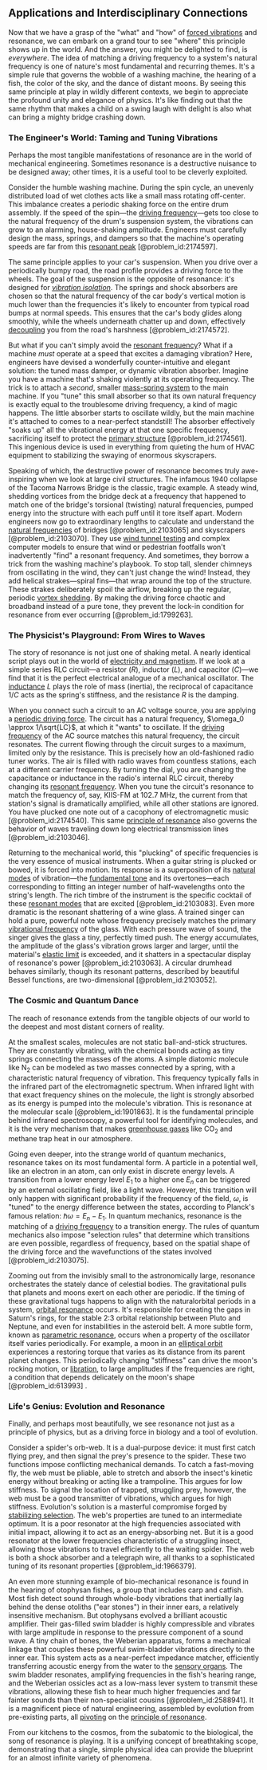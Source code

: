 ## Applications and Interdisciplinary Connections

Now that we have a grasp of the "what" and "how" of [forced vibrations](@article_id:166525) and resonance, we can embark on a grand tour to see "where" this principle shows up in the world. And the answer, you might be delighted to find, is *everywhere*. The idea of matching a driving frequency to a system's natural frequency is one of nature's most fundamental and recurring themes. It's a simple rule that governs the wobble of a washing machine, the hearing of a fish, the color of the sky, and the dance of distant moons. By seeing this same principle at play in wildly different contexts, we begin to appreciate the profound unity and elegance of physics. It's like finding out that the same rhythm that makes a child on a swing laugh with delight is also what can bring a mighty bridge crashing down.

### The Engineer's World: Taming and Tuning Vibrations

Perhaps the most tangible manifestations of resonance are in the world of mechanical engineering. Sometimes resonance is a destructive nuisance to be designed away; other times, it is a useful tool to be cleverly exploited.

Consider the humble washing machine. During the spin cycle, an unevenly distributed load of wet clothes acts like a small mass rotating off-center. This imbalance creates a periodic shaking force on the entire drum assembly. If the speed of the spin—the [driving frequency](@article_id:181105)—gets too close to the natural frequency of the drum's suspension system, the vibrations can grow to an alarming, house-shaking amplitude. Engineers must carefully design the mass, springs, and dampers so that the machine's operating speeds are far from this [resonant peak](@article_id:270787) [@problem_id:2174597].

The same principle applies to your car's suspension. When you drive over a periodically bumpy road, the road profile provides a driving force to the wheels. The goal of the suspension is the opposite of resonance: it's designed for *[vibration isolation](@article_id:275473)*. The springs and shock absorbers are chosen so that the natural frequency of the car body's vertical motion is much lower than the frequencies it's likely to encounter from typical road bumps at normal speeds. This ensures that the car's body glides along smoothly, while the wheels underneath chatter up and down, effectively [decoupling](@article_id:160396) you from the road's harshness [@problem_id:2174572].

But what if you can't simply avoid the [resonant frequency](@article_id:265248)? What if a machine *must* operate at a speed that excites a damaging vibration? Here, engineers have devised a wonderfully counter-intuitive and elegant solution: the tuned mass damper, or dynamic vibration absorber. Imagine you have a machine that's shaking violently at its operating frequency. The trick is to attach a *second*, smaller [mass-spring system](@article_id:267002) to the main machine. If you "tune" this small absorber so that its own natural frequency is exactly equal to the troublesome driving frequency, a kind of magic happens. The little absorber starts to oscillate wildly, but the main machine it's attached to comes to a near-perfect standstill! The absorber effectively "soaks up" all the vibrational energy at that one specific frequency, sacrificing itself to protect the [primary structure](@article_id:144382) [@problem_id:2174561]. This ingenious device is used in everything from quieting the hum of HVAC equipment to stabilizing the swaying of enormous skyscrapers.

Speaking of which, the destructive power of resonance becomes truly awe-inspiring when we look at large civil structures. The infamous 1940 collapse of the Tacoma Narrows Bridge is the classic, tragic example. A steady wind, shedding vortices from the bridge deck at a frequency that happened to match one of the bridge's torsional (twisting) natural frequencies, pumped energy into the structure with each puff until it tore itself apart. Modern engineers now go to extraordinary lengths to calculate and understand the [natural frequencies](@article_id:173978) of bridges [@problem_id:2103065] and skyscrapers [@problem_id:2103070]. They use [wind tunnel testing](@article_id:260905) and complex computer models to ensure that wind or pedestrian footfalls won't inadvertently "find" a resonant frequency. And sometimes, they borrow a trick from the washing machine's playbook. To stop tall, slender chimneys from oscillating in the wind, they can't just change the wind! Instead, they add helical strakes—spiral fins—that wrap around the top of the structure. These strakes deliberately spoil the airflow, breaking up the regular, periodic [vortex shedding](@article_id:138079). By making the driving force chaotic and broadband instead of a pure tone, they prevent the lock-in condition for resonance from ever occurring [@problem_id:1799263].

### The Physicist's Playground: From Wires to Waves

The story of resonance is not just one of shaking metal. A nearly identical script plays out in the world of [electricity and magnetism](@article_id:184104). If we look at a simple series RLC circuit—a resistor ($R$), inductor ($L$), and capacitor ($C$)—we find that it is the perfect electrical analogue of a mechanical oscillator. The [inductance](@article_id:275537) $L$ plays the role of mass (inertia), the reciprocal of capacitance $1/C$ acts as the spring's stiffness, and the resistance $R$ is the damping.

When you connect such a circuit to an AC voltage source, you are applying a [periodic driving force](@article_id:184112). The circuit has a natural frequency, $\omega_0 \approx 1/\sqrt{LC}$, at which it "wants" to oscillate. If the [driving frequency](@article_id:181105) of the AC source matches this natural frequency, the circuit resonates. The current flowing through the circuit surges to a maximum, limited only by the resistance. This is precisely how an old-fashioned radio tuner works. The air is filled with radio waves from countless stations, each at a different carrier frequency. By turning the dial, you are changing the capacitance or inductance in the radio's internal RLC circuit, thereby changing its [resonant frequency](@article_id:265248). When you tune the circuit's resonance to match the frequency of, say, KIIS-FM at 102.7 MHz, the current from that station's signal is dramatically amplified, while all other stations are ignored. You have plucked one note out of a cacophony of electromagnetic music [@problem_id:2174540]. This same [principle of resonance](@article_id:141413) also governs the behavior of waves traveling down long electrical transmission lines [@problem_id:2103046].

Returning to the mechanical world, this "plucking" of specific frequencies is the very essence of musical instruments. When a guitar string is plucked or bowed, it is forced into motion. Its response is a superposition of its [natural modes](@article_id:276512) of vibration—the [fundamental tone](@article_id:181668) and its overtones—each corresponding to fitting an integer number of half-wavelengths onto the string's length. The rich timbre of the instrument is the specific cocktail of these [resonant modes](@article_id:265767) that are excited [@problem_id:2103083]. Even more dramatic is the resonant shattering of a wine glass. A trained singer can hold a pure, powerful note whose frequency precisely matches the primary [vibrational frequency](@article_id:266060) of the glass. With each pressure wave of sound, the singer gives the glass a tiny, perfectly timed push. The energy accumulates, the amplitude of the glass's vibration grows larger and larger, until the material's [elastic limit](@article_id:185748) is exceeded, and it shatters in a spectacular display of resonance's power [@problem_id:2103063]. A circular drumhead behaves similarly, though its resonant patterns, described by beautiful Bessel functions, are two-dimensional [@problem_id:2103052].

### The Cosmic and Quantum Dance

The reach of resonance extends from the tangible objects of our world to the deepest and most distant corners of reality.

At the smallest scales, molecules are not static ball-and-stick structures. They are constantly vibrating, with the chemical bonds acting as tiny springs connecting the masses of the atoms. A simple diatomic molecule like N$_2$ can be modeled as two masses connected by a spring, with a characteristic natural frequency of vibration. This frequency typically falls in the infrared part of the electromagnetic spectrum. When infrared light with that exact frequency shines on the molecule, the light is strongly absorbed as its energy is pumped into the molecule's vibration. This is resonance at the molecular scale [@problem_id:1901863]. It is the fundamental principle behind infrared spectroscopy, a powerful tool for identifying molecules, and it is the very mechanism that makes [greenhouse gases](@article_id:200886) like CO$_2$ and methane trap heat in our atmosphere.

Going even deeper, into the strange world of quantum mechanics, resonance takes on its most fundamental form. A particle in a potential well, like an electron in an atom, can only exist in discrete energy levels. A transition from a lower energy level $E_1$ to a higher one $E_n$ can be triggered by an external oscillating field, like a light wave. However, this transition will only happen with significant probability if the frequency of the field, $\omega$, is "tuned" to the energy difference between the states, according to Planck's famous relation: $\hbar\omega = E_n - E_1$. In quantum mechanics, resonance is the matching of a [driving frequency](@article_id:181105) to a transition energy. The rules of quantum mechanics also impose "selection rules" that determine which transitions are even possible, regardless of frequency, based on the spatial shape of the driving force and the wavefunctions of the states involved [@problem_id:2103075].

Zooming out from the invisibly small to the astronomically large, resonance orchestrates the stately dance of celestial bodies. The gravitational pulls that planets and moons exert on each other are periodic. If the timing of these gravitational tugs happens to align with the naturalorbital periods in a system, [orbital resonance](@article_id:162936) occurs. It's responsible for creating the gaps in Saturn's rings, for the stable 2:3 orbital relationship between Pluto and Neptune, and even for instabilities in the asteroid belt. A more subtle form, known as [parametric resonance](@article_id:138882), occurs when a property of the oscillator itself varies periodically. For example, a moon in an [elliptical orbit](@article_id:174414) experiences a restoring torque that varies as its distance from its parent planet changes. This periodically changing "stiffness" can drive the moon's rocking motion, or [libration](@article_id:174102), to large amplitudes if the frequencies are right, a condition that depends delicately on the moon's shape [@problem_id:613993] .

### Life's Genius: Evolution and Resonance

Finally, and perhaps most beautifully, we see resonance not just as a principle of physics, but as a driving force in biology and a tool of evolution.

Consider a spider's orb-web. It is a dual-purpose device: it must first catch flying prey, and then signal the prey's presence to the spider. These two functions impose conflicting mechanical demands. To catch a fast-moving fly, the web must be pliable, able to stretch and absorb the insect's kinetic energy without breaking or acting like a trampoline. This argues for low stiffness. To signal the location of trapped, struggling prey, however, the web must be a good transmitter of vibrations, which argues for high stiffness. Evolution's solution is a masterful compromise forged by [stabilizing selection](@article_id:138319). The web's properties are tuned to an intermediate optimum. It is a poor resonator at the high frequencies associated with initial impact, allowing it to act as an energy-absorbing net. But it is a good resonator at the lower frequencies characteristic of a struggling insect, allowing those vibrations to travel efficiently to the waiting spider. The web is both a shock absorber and a telegraph wire, all thanks to a sophisticated tuning of its resonant properties [@problem_id:1966379].

An even more stunning example of bio-mechanical resonance is found in the hearing of otophysan fishes, a group that includes carp and catfish. Most fish detect sound through whole-body vibrations that inertially lag behind the dense otoliths ("ear stones") in their inner ears, a relatively insensitive mechanism. But otophysans evolved a brilliant acoustic amplifier. Their gas-filled swim bladder is highly compressible and vibrates with large amplitude in response to the pressure component of a sound wave. A tiny chain of bones, the Weberian apparatus, forms a mechanical linkage that couples these powerful swim-bladder vibrations directly to the inner ear. This system acts as a near-perfect impedance matcher, efficiently transferring acoustic energy from the water to the [sensory organs](@article_id:269247). The swim bladder resonates, amplifying frequencies in the fish's hearing range, and the Weberian ossicles act as a low-mass lever system to transmit these vibrations, allowing these fish to hear much higher frequencies and far fainter sounds than their non-specialist cousins [@problem_id:2588941]. It is a magnificent piece of natural engineering, assembled by evolution from pre-existing parts, all [pivoting](@article_id:137115) on the [principle of resonance](@article_id:141413).

From our kitchens to the cosmos, from the subatomic to the biological, the song of resonance is playing. It is a unifying concept of breathtaking scope, demonstrating that a single, simple physical idea can provide the blueprint for an almost infinite variety of phenomena.